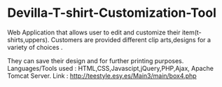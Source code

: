 # Devilla-T-shirt-Customization-Tool

Web Application that allows user to edit and
customize their item(t-shirts,uppers).
Customers are provided different clip arts,designs for a variety of
choices .

They can save their design and for further printing purposes.
Languages/Tools used : HTML,CSS,Javascipt,jQuery,PHP,Ajax,
Apache Tomcat Server.
Link : http://teestyle.esy.es/Main3/main/box4.php
